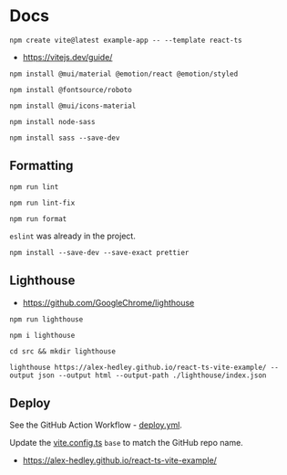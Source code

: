 # Docs

`npm create vite@latest example-app -- --template react-ts`

- https://vitejs.dev/guide/

`npm install @mui/material @emotion/react @emotion/styled`

`npm install @fontsource/roboto`

`npm install @mui/icons-material`

`npm install node-sass`

`npm install sass --save-dev`

## Formatting

`npm run lint`

`npm run lint-fix`

`npm run format`

`eslint` was already in the project.

`npm install --save-dev --save-exact prettier`

## Lighthouse

- https://github.com/GoogleChrome/lighthouse

`npm run lighthouse`

`npm i lighthouse`

`cd src && mkdir lighthouse`

`lighthouse https://alex-hedley.github.io/react-ts-vite-example/ --output json --output html --output-path ./lighthouse/index.json`

## Deploy

See the GitHub Action Workflow - [deploy.yml](../.github/workflows/deploy.yml).

Update the [vite.config.ts](../src/vite.config.ts) `base` to match the GitHub repo name.

- https://alex-hedley.github.io/react-ts-vite-example/
